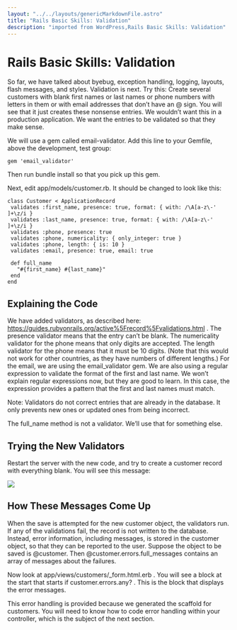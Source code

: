 ```yaml
---
layout: "../../layouts/genericMarkdownFile.astro"
title: "Rails Basic Skills: Validation"
description: "imported from WordPress,Rails Basic Skills: Validation"
---
```


# Rails Basic Skills: Validation

So far, we have talked about byebug, exception handling, logging, layouts, flash messages, and styles. Validation is next. Try this: Create several customers with blank first names or last names or phone numbers with letters in them or with email addresses that don’t have an @ sign. You will see that it just creates these nonsense entries. We wouldn’t want this in a production application. We want the entries to be validated so that they make sense.

We will use a gem called email-validator. Add this line to your Gemfile, above the development, test group:

```
gem 'email_validator'
```

Then run bundle install so that you pick up this gem.

Next, edit app/models/customer.rb. It should be changed to look like this:

```
class Customer < ApplicationRecord
 validates :first_name, presence: true, format: { with: /\A[a-z\-' ]+\z/i }
 validates :last_name, presence: true, format: { with: /\A[a-z\-' ]+\z/i }
 validates :phone, presence: true
 validates :phone, numericality: { only_integer: true }
 validates :phone, length: { is: 10 }
 validates :email, presence: true, email: true

 def full_name
   "#{first_name} #{last_name}"
 end
end

```

## Explaining the Code

We have added validators, as described here: <https://guides.rubyonrails.org/active%5Frecord%5Fvalidations.html> . The presence validator means that the entry can’t be blank. The numericality validator for the phone means that only digits are accepted. The length validator for the phone means that it must be 10 digits. (Note that this would not work for other countries, as they have numbers of different lengths.) For the email, we are using the email_validator gem. We are also using a regular expression to validate the format of the first and last name. We won’t explain regular expressions now, but they are good to learn. In this case, the expression provides a pattern that the first and last names must match.

Note: Validators do not correct entries that are already in the database. It only prevents new ones or updated ones from being incorrect.

The full_name method is not a validator. We’ll use that for something else.

## Trying the New Validators

Restart the server with the new code, and try to create a customer record with everything blank. You will see this message:

[![](https://learn.codethedream.org/wp-content/uploads/2023/02/Screenshot-2023-02-27-at-10.19.18-AM.png)](https://learn.codethedream.org/wp-content/uploads/2023/02/Screenshot-2023-02-27-at-10.19.18-AM.png)

## How These Messages Come Up

When the save is attempted for the new customer object, the validators run. If any of the validations fail, the record is not written to the database. Instead, error information, including messages, is stored in the customer object, so that they can be reported to the user. Suppose the object to be saved is @customer. Then @customer.errors.full_messages contains an array of messages about the failures.

Now look at app/views/customers/\_form.html.erb . You will see a block at the start that starts if customer.errors.any? . This is the block that displays the error messages.

This error handling is provided because we generated the scaffold for customers. You will need to know how to code error handling within your controller, which is the subject of the next section.
